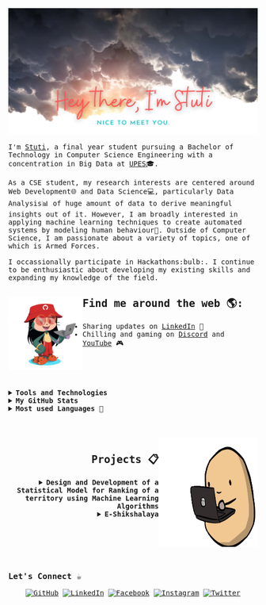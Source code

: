 <img src="https://raw.githubusercontent.com/CryptoGerm/CryptoGerm/main/header-clouds-intro.png" alt="banner that says Hey there, I'm Stuti - NICE TO MEET YOU on top of a cloud background">
<samp>
<p>
	I'm <a href="https://cryptogerm.github.io/">Stuti</a>, a final year student pursuing a Bachelor of Technology in Computer Science Engineering with a concentration in Big Data at <a href="https://www.upes.ac.in/">UPES</a>🎓.</br></br>
	As a CSE student, my research interests are centered around Web Development🌐 and Data Science💻, particularly Data Analysis📊 of huge amount of data to derive meaningful insights out of it. However, I am broadly interested in applying machine learning techniques to create automated systems by modeling human behaviour🤖. Outside of Computer Science, I am passionate about a variety of topics, one of which is Armed Forces.</br></br>
	I occassionally participate in Hackathons:bulb:. I continue to be enthusiastic about developing my existing skills and expanding my knowledge of the field.
</p>

## Find me around the web 🌎: <a href="#"><img align="left" width="150" height="150" src="https://raw.githubusercontent.com/CryptoGerm/Cryptogerm/main/CryptoGerm-octocat-rotating.gif?raw=true"></a>
- Sharing updates on <a href="https://www.linkedin.com/in/stuti-chaturvedi-b88a5318b/">LinkedIn</a> 💼
- Chilling and gaming on <a href="https://discord.gg/cc7bYFarXT">Discord</a> and <a href="https://www.youtube.com/channel/UCgYuxYEREkzGRtEEwOQVkHQ">YouTube</a> 🎮
</br></br></br></br></br>

<details>
	<summary>
		<b>Tools and Technologies</b>
	</summary>
	
Category | Skills
--- | ---
Programming Languages |  <img align="center" src="https://raw.githubusercontent.com/CryptoGerm/CryptoGerm/main/icons/c-original.svg" width="40" alt="C" height="40"/><img align="center" src="https://raw.githubusercontent.com/CryptoGerm/CryptoGerm/main/icons/cplusplus-original.svg" alt="C++" width="40" height="40"><img align="center" src="https://raw.githubusercontent.com/CryptoGerm/CryptoGerm/main/icons/java-original.svg" alt="java" width="40" height="40"/><img align="center" src="https://raw.githubusercontent.com/CryptoGerm/CryptoGerm/main/icons/javascript-original.svg" alt="javascript" width="40" height="40"/><img align="center" src="https://raw.githubusercontent.com/CryptoGerm/CryptoGerm/main/icons/python-original.svg" alt="python" width="40" height="40"/>
Frontend Development | <img align="center" src="https://raw.githubusercontent.com/CryptoGerm/CryptoGerm/main/icons/react-original-wordmark.svg" alt="react" width="40" height="40"/><img align="center" src="https://raw.githubusercontent.com/CryptoGerm/CryptoGerm/main/icons/bootstrap-plain-wordmark.svg" alt="bootstrap" width="40" height="40"/><img align="center" src="https://raw.githubusercontent.com/CryptoGerm/CryptoGerm/main/icons/html5-original-wordmark.svg" alt="html5" width="40" height="40"/><img align="center" src="https://raw.githubusercontent.com/CryptoGerm/CryptoGerm/main/icons/css3-original-wordmark.svg" alt="css3" width="40" height="40"/>
Backend Development | <img align="center" src="https://raw.githubusercontent.com/CryptoGerm/CryptoGerm/main/icons/nodejs-original-wordmark.svg" alt="nodejs" width="40" height="40"/><img align="center" src="https://raw.githubusercontent.com/CryptoGerm/CryptoGerm/main/icons/php-original.svg" alt="php" width="40" height="40"/><img align="center" src="https://raw.githubusercontent.com/CryptoGerm/CryptoGerm/main/icons/apache_kafka-icon.svg" alt="kafka" width="40" height="40"/><img align="center" src="https://raw.githubusercontent.com/CryptoGerm/CryptoGerm/main/icons/apache_hadoop-icon.svg" alt="hadoop" width="40" height="40"/>
Database | <img align="center" src="https://raw.githubusercontent.com/CryptoGerm/CryptoGerm/main/icons/mongodb-original-wordmark.svg" alt="mongodb" width="40" height="40"/><img align="center" src="https://raw.githubusercontent.com/CryptoGerm/CryptoGerm/main/icons/mysql-original-wordmark.svg" alt="mysql" width="40" height="40"/><img align="center" src="https://raw.githubusercontent.com/CryptoGerm/CryptoGerm/main/icons/oracle-original.svg" alt="oracle" width="40" height="40"/><img align="center" src="https://raw.githubusercontent.com/CryptoGerm/CryptoGerm/main/icons/apache_hive-icon.svg" alt="hive" width="40" height="40"/>
Devops | <img align="center" src="https://raw.githubusercontent.com/CryptoGerm/CryptoGerm/main/icons/google_cloud-icon.svg" alt="gcp" width="40" height="40"/>
Framework | <img align="center" src="https://raw.githubusercontent.com/CryptoGerm/CryptoGerm/main/icons/django-original.svg" alt="django" width="40" height="40"/>
Software | <img align="center" src="https://raw.githubusercontent.com/CryptoGerm/CryptoGerm/main/icons/adobe_illustrator-icon.svg" alt="illustrator" width="40" height="40"/> <img align="center" src="https://raw.githubusercontent.com/CryptoGerm/CryptoGerm/main/icons/photoshop-line.svg" alt="photoshop" width="40" height="40"/><img align="center" src="https://raw.githubusercontent.com/CryptoGerm/CryptoGerm/main/icons/blender_community_badge_white.svg" alt="blender" width="40" height="40"/>
Game Engines | <img align="center" src="https://raw.githubusercontent.com/CryptoGerm/CryptoGerm/main/icons/unity3d-icon.svg" alt="unity" width="40" height="40"/>
Automation | <img align="center" src="https://raw.githubusercontent.com/CryptoGerm/CryptoGerm/main/icons/zapier-icon.svg" alt="zapier" width="40" height="40"/>
Operating System | <img align="center" src="https://raw.githubusercontent.com/CryptoGerm/CryptoGerm/main/icons/linux-original.svg" alt="linux" width="40" height="40"/><img align="center" src="https://raw.githubusercontent.com/CryptoGerm/CryptoGerm/main/icons/apple-original.svg" alt="iOS" width="40" height="40"/><img align="center" src="https://raw.githubusercontent.com/CryptoGerm/CryptoGerm/main/icons/windows8-original.svg" alt="Windows" width="40" height="40"/><img align="center" src="https://raw.githubusercontent.com/CryptoGerm/CryptoGerm/main/icons/android-original-wordmark.svg" alt="android" width="40" height="40"/>
</details>

<details>
	<summary>
		<b>My GitHub Stats</b>
	</summary>
	<a href="https://github.com/CryptoGerm/github-readme-stats">
  		<img width=450 height=170 align="center" src="https://github-readme-stats.vercel.app/api?username=CryptoGerm&theme=midnight-purple&show_icons=true&bg_color=0D1117&hide_border=true" />
	</a>
</details>

<details>
	<summary>
		<b>Most used Languages</b> 📌
	</summary>
	<a href="https://github.com/CryptoGerm/github-readme-stats">
 		<img align="center" src="https://github-readme-stats.vercel.app/api/top-langs/?username=CryptoGerm&theme=midnight-purple&layout=compact&bg_color=0D1117&hide_border=true" />
	</a>
</details>
</br></br></br>

<img align="right" width="200" height="220" src="https://raw.githubusercontent.com/CryptoGerm/Cryptogerm/main/assets/coding.gif?raw=true">
<h2 align="right">Projects 📋</h2>
<details align="right">
	<summary><b>Design and Development of a Statistical Model for Ranking of a territory using Machine Learning Algorithms</b></summary>
	<p align="center">A home grown method of creating human development indexes, focused on Indian states/territories, using Fuzzy AHP method for assigning weights to parameters for score calculation.</p>
		Link : <i><a href="https://github.com/CryptoGerm/human-development-index-india">Human Development Index-India</a></br></i>
		Tech used : <i>C++, Weight Assignment(using Fuzzy AHP), Data Analysis</i>
</details>
<details align="right">
	<summary><b>E-Shikshalaya</b></summary>
	<p align="center">An online learning initiative emphasizing on gaining knowledge in computer languages guided by University Professors. Focused on implementing this smart learning methodology for school students in India.</p>
		Link : <i><a href="www.eshikshalaya.in">www.eshikshalaya.in</a></br></i>
		Tech used : <i>Bootstrap, HTML, PHP, SQL, JavaScript</i>
</details>
</br></br></br></br></br>
		
### Let's Connect :coffee:
<p align="center">
	<a href="https://github.com/CryptoGerm"><img src="https://img.icons8.com/bubbles/50/000000/github.png" alt="GitHub"/></a>
	<a href="https://www.linkedin.com/in/stuti-chaturvedi-b88a5318b/"><img src="https://img.icons8.com/bubbles/50/000000/linkedin.png" alt="LinkedIn"/></a>
	<a href="https://www.facebook.com/stuti.chaturvedi.58/"><img src="https://img.icons8.com/bubbles/50/000000/facebook-new.png" alt="Facebook"/></a>
	<a href="https://www.instagram.com/stutichaturvedi19/"><img src="https://img.icons8.com/bubbles/50/000000/instagram.png" alt="Instagram"/></a>
	<a href="https://www.twitter.com/stutiiee"><img src="https://img.icons8.com/bubbles/50/000000/twitter.png" alt="Twitter"/></a>
</p>
</samp>
